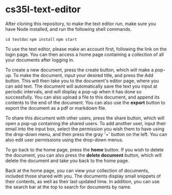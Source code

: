 # cs35l-text-editor

After cloning this repository, to make the text editor run, make sure you have Node installed, and run the following shell commands.

`cd textdoc`
`npm install`
`npm start`

To use the text editor, please make an account first, following the link on the login page. You can then access a home page containing a collection of all your documents after logging in. 

To create a new document, press the create button, which will make a pop-up. To make the document, input your desired title, and press the Add button. This will then take you to the document's editor page, where you can add text. The document will automatically save the text you input at periodic intervals, and will display a pop-up when it has done so successfully. You can also upload a file to this document, and append its contents to the end of the document. You can also use the **export** button to export the document as a pdf or markdown file.

To share this document with other users, press the share button, which will open a pop-up containing the shared users. To add another user, input their email into the input box, select the permission you wish them to have using the drop-down menu, and then press the gray '+' button on the left. You can also edit user permissions using the drop-down menus. 

To go back to the home page, press the **home** button. If you wish to delete the document, you can also press the **delete document** button, which will delete the document and take you back to the home page. 

Back at the home page, you can view your collection of documents, included those shared with you. The documents display small snippets of their contents, as well as their last updated time. In addition, you can use the search bar at the top to search for documents by name.